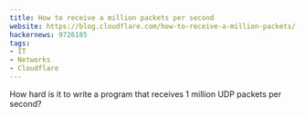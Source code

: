 ```yaml
---
title: How to receive a million packets per second
website: https://blog.cloudflare.com/how-to-receive-a-million-packets/
hackernews: 9726185
tags:
- IT
- Networks
- Cloudflare
---
```


How hard is it to write a program that receives 1 million UDP packets per second?

